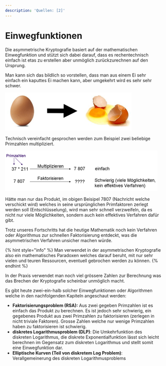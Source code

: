 ```yaml
---
description: 'Quellen: [2]'
---
```


# Einwegfunktionen

Die asymmetrische Kryptografie basiert auf der mathematischen Einwegfunktion und stützt sich dabei darauf, dass es rechentechnisch einfach ist etas zu erstellen aber unmöglich zurückzurechnen auf den Ursprung. 

Man kann sich das bildlich so vorstellen, dass man aus einem Ei sehr einfach ein kaputtes Ei machen kann, aber umgekehrt wird es sehr sehr schwer.

![Einwegfunktion in der Kryptografie](../.gitbook/assets/ei.png)

Technisch vereinfacht gesprochen werden zum Beispiel zwei beliebige Primzahlen multipliziert. 

![Einfaches Beispiel zum Faktorisierungsproblem](../.gitbook/assets/beispiel_asymmetrisches_verfahren.png)

Hätte man nur das Produkt, im obigen Beisipel 7807 \(Nachricht welche verschickt wird\) welches in seine ursprünglichen Primfaktoren zerlegt werden soll \(Entschlüsselung\), wird man sehr schnell verzweifeln, da es nicht nur viele Möglichkeiten, sondern auch kein effektives Verfahren dafür gibt. 

Trotz unseres Fortschritts hat die heutige Mathematik noch kein Verfahren oder Algorithmus zur schnellen Faktorisierung entdeckt, was die asymmetrischen Verfahren unsicher machen würde.

{% hint style="info" %}
Man verwendet in der asymmetrischen Kryptografie also ein mathematisches Paradoxen welches darauf beruht, mit nur sehr vielen und teuren Ressourcen, eventuell gebrochen werden zu können.
{% endhint %}

In der Praxis verwendet man noch viel grössere Zahlen zur Berechnung was das Brechen der Kryptografie scheinbar unmöglich macht.

Es gibt heute zwei-ein-halb solcher Einwegfunktionen oder Algorithmen welche in den nachfolgenden Kapiteln angeschaut werden:

* **Faktorisierungsproblem \(RSA\):** Aus zwei gegeben Primzahlen ist es einfach das Produkt zu berechnen. Es ist jedoch sehr schwierig, ein gegebenes Produkt aus zwei Primzahlen zu faktorisieren \(zerlegen in nicht triviale Faktoren\). Grosse Zahlen welche nur wenige Primzahlen haben zu faktorisieren ist schwierig.
* **diskretes Logarithmusproblem \(DLP\)**: Die Umkehrfunktion des diskreten Logarithmus, die diskrete Exponentialfunktion lässt sich leicht berechnen im Gegensatz zum diskreten Logarithmus und stellt somit eine Einwegfunktion dar.
* **Elliptische Kurven \(Teil von diskretem Log Problem\)**: Verallgemeinerung des diskreten Logarithmusproblems

